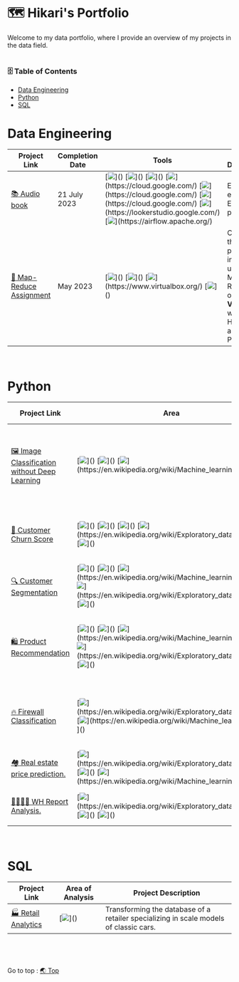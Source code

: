 # :world_map: Hikari's Portfolio
Welcome to my data portfolio, where I provide an overview of my projects in the data field.
# <h3> :file_cabinet: Table of Contents </h3>
- [Data Engineering](https://github.com/HikariJadeEmpire/Main-Repository#data-engineering)
- [Python](https://github.com/HikariJadeEmpire/Main-Repository#-python-)
- [SQL](https://github.com/HikariJadeEmpire/Main-Repository#sql)

# Data Engineering
| Project Link | Completion Date | Tools | Project Description |
|--------------|-----------------|-------|---------------------|
| [:books: Audio book](https://github.com/HikariJadeEmpire/AudioBook_DATAEngineering) | 21 July 2023 | [![](https://img.shields.io/badge/SQL-rgb(32,178,170))]() [![](https://img.shields.io/badge/PySpark-rgb(32,178,170))]() [![](https://img.shields.io/badge/Python-rgb(32,178,170))]() [![](https://img.shields.io/badge/GCP-rgb(244,208,63))](https://cloud.google.com/) [![](https://img.shields.io/badge/GCS-rgb(244,208,63))](https://cloud.google.com/) [![](https://img.shields.io/badge/BigQuery-rgb(244,208,63))](https://cloud.google.com/) [![](https://img.shields.io/badge/Looker_Studios-rgb(244,208,63))](https://lookerstudio.google.com/) [![](https://img.shields.io/badge/Apache_Airflow-rgb(39,174,96))](https://airflow.apache.org/) | End-to-end Data Engineering process |
| [:elephant: Map-Reduce Assignment](https://github.com/HikariJadeEmpire/Map-Reduce_Job) | May 2023 | [![](https://img.shields.io/badge/Hadoop-rgb(32,178,170))]() [![](https://img.shields.io/badge/PySpark-rgb(32,178,170))]() [![](https://img.shields.io/badge/Virtualbox-rgb(32,178,170))](https://www.virtualbox.org/) [![](https://img.shields.io/badge/Python-rgb(32,178,170))]() | Calculating the average personal incomes using a Map-Reduce job on **VirtualBox** with Hadoop and PySpark. |

<br>

# Python
| Project Link | Area | Project Description | Libraries |
|--------------|-----------------|-------|---------------------|
| [ :framed_picture: Image Classification without Deep Learning](https://github.com/HikariJadeEmpire/THNumber_img_classification-dash_app-) | [![](https://img.shields.io/badge/Image%20Preprocessing-rgb(52,152,219))]() [![](https://img.shields.io/badge/Programming-rgb(52,152,219))]() [![](https://img.shields.io/badge/Machine%20Learning-rgb(52,152,219))](https://en.wikipedia.org/wiki/Machine_learning) [![](https://img.shields.io/badge/Visualization-rgb(52,152,219))]() | Developing a user-friendly machine learning application using Plotly Dash in Python, designed for non-coders.| [![](https://img.shields.io/badge/pycaret-rgb(32,178,170))]() [![](https://img.shields.io/badge/plotly%20dash-rgb(32,178,170))]() [![](https://img.shields.io/badge/scikit%20learn-rgb(32,178,170))]() [![](https://img.shields.io/badge/Pandas-rgb(32,178,170))]() [![](https://img.shields.io/badge/matplotlib-rgb(32,178,170))]() [![](https://img.shields.io/badge/seaborn-rgb(32,178,170))]() |
 | [:wave: Customer Churn Score](https://github.com/HikariJadeEmpire/AdvancedAnalytics-MADT8101/blob/main/Section03/Week04_ChurnScoring/week04.md) | [![](https://img.shields.io/badge/Retail-rgb(222,49,99))]() [![](https://img.shields.io/badge/Customer%20Analysis-rgb(52,152,219))]() [![](https://img.shields.io/badge/Data%20Wrangling-rgb(52,152,219))]() [![](https://img.shields.io/badge/EDA-rgb(52,152,219))](https://en.wikipedia.org/wiki/Exploratory_data_analysis) [![](https://img.shields.io/badge/Visualization-rgb(52,152,219))]() | Define customer churn 🏃 from raw data (Tesco Lotus Supermarket) using python. | [![](https://img.shields.io/badge/Pandas-rgb(32,178,170))]() [![](https://img.shields.io/badge/matplotlib-rgb(32,178,170))]() [![](https://img.shields.io/badge/seaborn-rgb(32,178,170))]() |
 | [:mag: Customer Segmentation](https://github.com/HikariJadeEmpire/AdvancedAnalytics-MADT8101/blob/main/Section04/Week05_CustomerSegmentation/week05.md) | [![](https://img.shields.io/badge/Retail-rgb(222,49,99))]() [![](https://img.shields.io/badge/Customer%20Analysis-rgb(52,152,219))]() [![](https://img.shields.io/badge/Machine%20Learning-rgb(52,152,219))](https://en.wikipedia.org/wiki/Machine_learning) [![](https://img.shields.io/badge/Data%20Wrangling-rgb(52,152,219))]() [![](https://img.shields.io/badge/EDA-rgb(52,152,219))](https://en.wikipedia.org/wiki/Exploratory_data_analysis) [![](https://img.shields.io/badge/Visualization-rgb(52,152,219))]() | Define customer from raw data using python. | [![](https://img.shields.io/badge/scikit%20learn-rgb(32,178,170))]() [![](https://img.shields.io/badge/Pandas-rgb(32,178,170))]() [![](https://img.shields.io/badge/matplotlib-rgb(32,178,170))]() [![](https://img.shields.io/badge/seaborn-rgb(32,178,170))]() [![](https://img.shields.io/badge/plotly%20dash-rgb(32,178,170))]() |
 | [:shopping: Product Recommendation](https://github.com/HikariJadeEmpire/AdvancedAnalytics-MADT8101/blob/main/Section04/Product%20recommendation/week05PR.md) | [![](https://img.shields.io/badge/Retail-rgb(222,49,99))]() [![](https://img.shields.io/badge/Customer%20Analysis-rgb(52,152,219))]() [![](https://img.shields.io/badge/Machine%20Learning-rgb(52,152,219))](https://en.wikipedia.org/wiki/Machine_learning) [![](https://img.shields.io/badge/Data%20Wrangling-rgb(52,152,219))]() [![](https://img.shields.io/badge/EDA-rgb(52,152,219))](https://en.wikipedia.org/wiki/Exploratory_data_analysis) [![](https://img.shields.io/badge/Visualization-rgb(52,152,219))]() | Performing product recommendation :ticket: from raw data using Collaborative Filtering ( item-item ). | [![](https://img.shields.io/badge/scipy-rgb(32,178,170))]() [![](https://img.shields.io/badge/Pandas-rgb(32,178,170))]() [![](https://img.shields.io/badge/matplotlib-rgb(32,178,170))]() [![](https://img.shields.io/badge/networkx-rgb(32,178,170))]() |
 | [:fire: Firewall Classification](https://github.com/HikariJadeEmpire/Firewall_Classifier) | [![](https://img.shields.io/badge/EDA-rgb(52,152,219))](https://en.wikipedia.org/wiki/Exploratory_data_analysis) [![](https://img.shields.io/badge/Machine%20Learning-rgb(52,152,219))](https://en.wikipedia.org/wiki/Machine_learning) [![](https://img.shields.io/badge/Visualization-rgb(52,152,219))]() | The development of a machine learning algorithm to classify firewall actions. | [![](https://img.shields.io/badge/scikit%20learn-rgb(32,178,170))]() [![](https://img.shields.io/badge/Pandas-rgb(32,178,170))]() [![](https://img.shields.io/badge/matplotlib-rgb(32,178,170))]() [![](https://img.shields.io/badge/seaborn-rgb(32,178,170))]() |
 | [:houses: Real estate price prediction.](https://github.com/HikariJadeEmpire/Real_Estate_Prediction) | [![](https://img.shields.io/badge/EDA-rgb(52,152,219))](https://en.wikipedia.org/wiki/Exploratory_data_analysis) [![](https://img.shields.io/badge/Data%20Wrangling-rgb(52,152,219))]() [![](https://img.shields.io/badge/Machine%20Learning-rgb(52,152,219))](https://en.wikipedia.org/wiki/Machine_learning) | Training real estate price prediction model. | [![](https://img.shields.io/badge/scikit%20learn-rgb(32,178,170))]() [![](https://img.shields.io/badge/Pandas-rgb(32,178,170))]() [![](https://img.shields.io/badge/matplotlib-rgb(32,178,170))]() [![](https://img.shields.io/badge/seaborn-rgb(32,178,170))]() | 
  | [:family_man_woman_girl_boy: WH Report Analysis.](https://github.com/HikariJadeEmpire/TH_WLRD_Happiness_Project) | [![](https://img.shields.io/badge/EDA-rgb(52,152,219))](https://en.wikipedia.org/wiki/Exploratory_data_analysis) [![](https://img.shields.io/badge/Data%20Analytics-rgb(52,152,219))]() [![](https://img.shields.io/badge/Data%20Wrangling-rgb(52,152,219))]() | The World Happiness Report 2022 Analysis. | [![](https://img.shields.io/badge/Pandas-rgb(32,178,170))]() [![](https://img.shields.io/badge/matplotlib-rgb(32,178,170))]() [![](https://img.shields.io/badge/seaborn-rgb(32,178,170))]() | 

<br>

 # SQL
 | Project Link | Area of Analysis | Project Description |
 |--------------|------------------|---------------------|
 | [:factory: Retail Analytics](https://github.com/HikariJadeEmpire/SQL_classicmodels) | [![](https://img.shields.io/badge/Data%20Transformation-rgb(52,152,219))]() | Transforming the database of a retailer specializing in scale models of classic cars. |
 
<br>

# 
Go to top : [:earth_asia: Top](https://github.com/HikariJadeEmpire/Main-Repository#world_map-hikaris-portfolio)

